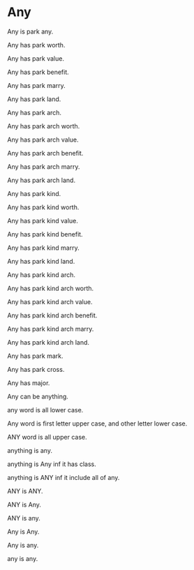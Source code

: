 # Any

Any is park any.

Any has park worth.

Any has park value.

Any has park benefit.

Any has park marry.

Any has park land.

Any has park arch.

Any has park arch worth.

Any has park arch value.

Any has park arch benefit.

Any has park arch marry.

Any has park arch land.

Any has park kind.

Any has park kind worth.

Any has park kind value.

Any has park kind benefit.

Any has park kind marry.

Any has park kind land.

Any has park kind arch.

Any has park kind arch worth.

Any has park kind arch value.

Any has park kind arch benefit.

Any has park kind arch marry.

Any has park kind arch land.

Any has park mark.

Any has park cross.

Any has major.

Any can be anything.

any word is all lower case.

Any word is first letter upper case, and other letter lower case.

ANY word is all upper case.

anything is any.

anything is Any inf it has class.

anything is ANY inf it include all of any.

ANY is ANY.

ANY is Any.

ANY is any.

Any is Any.

Any is any.

any is any.